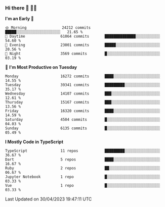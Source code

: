 ### Hi there 👋 🧑‍💻



<!--START_SECTION:waka-->
**I'm an Early 🐤** 

```text
🌞 Morning                24212 commits       █████░░░░░░░░░░░░░░░░░░░░   21.65 % 
🌆 Daytime                61064 commits       ██████████████░░░░░░░░░░░   54.60 % 
🌃 Evening                23001 commits       █████░░░░░░░░░░░░░░░░░░░░   20.56 % 
🌙 Night                  3569 commits        █░░░░░░░░░░░░░░░░░░░░░░░░   03.19 % 
```
📅 **I'm Most Productive on Tuesday** 

```text
Monday                   16272 commits       ████░░░░░░░░░░░░░░░░░░░░░   14.55 % 
Tuesday                  39341 commits       █████████░░░░░░░░░░░░░░░░   35.17 % 
Wednesday                14107 commits       ███░░░░░░░░░░░░░░░░░░░░░░   12.61 % 
Thursday                 15167 commits       ███░░░░░░░░░░░░░░░░░░░░░░   13.56 % 
Friday                   16320 commits       ████░░░░░░░░░░░░░░░░░░░░░   14.59 % 
Saturday                 4504 commits        █░░░░░░░░░░░░░░░░░░░░░░░░   04.03 % 
Sunday                   6135 commits        █░░░░░░░░░░░░░░░░░░░░░░░░   05.49 % 
```


**I Mostly Code in TypeScript** 

```text
TypeScript               11 repos            █████████░░░░░░░░░░░░░░░░   36.67 % 
Dart                     5 repos             ████░░░░░░░░░░░░░░░░░░░░░   16.67 % 
Ruby                     2 repos             ██░░░░░░░░░░░░░░░░░░░░░░░   06.67 % 
Jupyter Notebook         1 repo              █░░░░░░░░░░░░░░░░░░░░░░░░   03.33 % 
Vue                      1 repo              █░░░░░░░░░░░░░░░░░░░░░░░░   03.33 % 
```




 Last Updated on 30/04/2023 19:47:11 UTC
<!--END_SECTION:waka-->


